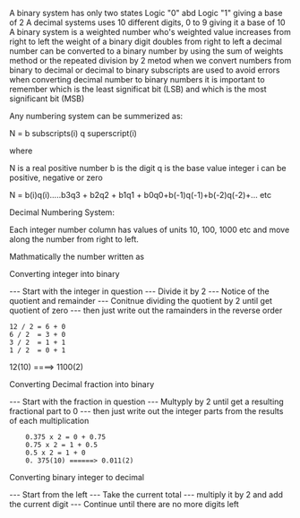 A binary system has only two states Logic "0" abd Logic "1" giving a base of 2
A decimal systems uses 10 different digits, 0 to 9 giving it a base of 10
A binary system is a weighted number who's weighted value increases from right to left
the weight of a binary digit doubles from right to left
a decimal number can be converted to a binary number by using the sum of weights method or the repeated division by 2 metod
when we convert numbers from binary to decimal or decimal to binary subscripts are used to avoid errors
when converting decimal number to binary numbers it is important to remember which is the least significat bit (LSB) and which is the most significant bit (MSB)


Any numbering system can be summerized as:

N = b subscripts(i) q superscript(i)

where 

N is a real positive number
b is the digit
q is the base value
integer i can be positive, negative or zero

N = b(i)q(i).....b3q3 + b2q2 + b1q1 + b0q0+b(-1)q(-1)+b(-2)q(-2)+... etc

Decimal Numbering System:

Each integer number column has values of units 10, 100, 1000 etc and move along the number from right to left.

Mathmatically the number written as 



Converting integer into binary

--- Start with the integer in question
--- Divide it by 2
--- Notice of the quotient and remainder
--- Conitnue dividing the quotient by 2 until get quotient of zero
--- then just write out the ramainders in the reverse order

	12 / 2 = 6 + 0
	6 / 2  = 3 + 0
	3 / 2  = 1 + 1
	1 / 2  = 0 + 1

12(10) ====> 1100(2)

Converting Decimal fraction into binary

--- Start with the fraction in question
--- Multyply by 2 until get a resulting fractional part to 0
--- then just write out the integer parts from the results of each multiplication
		
		0.375 x 2 = 0 + 0.75
		0.75 x 2 = 1 + 0.5
		0.5 x 2 = 1 + 0
		0. 375(10) ======> 0.011(2)


Converting binary integer to decimal

--- Start from the left
--- Take the current total
--- multiply it by 2 and add the current digit
--- Continue until there are no more digits left
  
